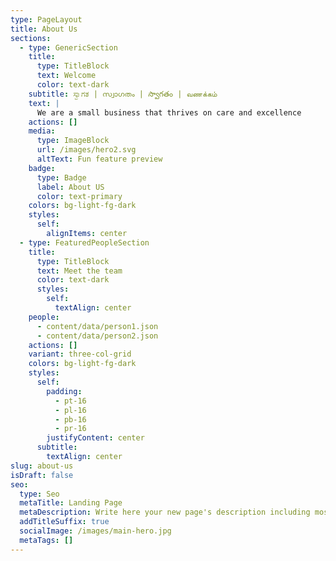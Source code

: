 ```yaml
---
type: PageLayout
title: About Us
sections:
  - type: GenericSection
    title:
      type: TitleBlock
      text: Welcome
      color: text-dark
    subtitle: ಸ್ವಾಗತ | സ്വാഗതം | స్వాగతం | வணக்கம்
    text: |
      We are a small business that thrives on care and excellence
    actions: []
    media:
      type: ImageBlock
      url: /images/hero2.svg
      altText: Fun feature preview
    badge:
      type: Badge
      label: About US
      color: text-primary
    colors: bg-light-fg-dark
    styles:
      self:
        alignItems: center
  - type: FeaturedPeopleSection
    title:
      type: TitleBlock
      text: Meet the team
      color: text-dark
      styles:
        self:
          textAlign: center
    people:
      - content/data/person1.json
      - content/data/person2.json
    actions: []
    variant: three-col-grid
    colors: bg-light-fg-dark
    styles:
      self:
        padding:
          - pt-16
          - pl-16
          - pb-16
          - pr-16
        justifyContent: center
      subtitle:
        textAlign: center
slug: about-us
isDraft: false
seo:
  type: Seo
  metaTitle: Landing Page
  metaDescription: Write here your new page's description including most relevant keywords.
  addTitleSuffix: true
  socialImage: /images/main-hero.jpg
  metaTags: []
---
```

